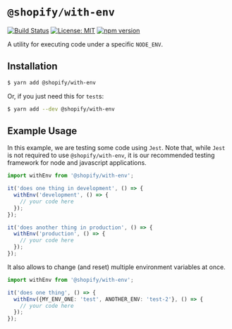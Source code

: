 # `@shopify/with-env`

[![Build Status](https://travis-ci.org/Shopify/quilt.svg?branch=master)](https://travis-ci.org/Shopify/quilt)
[![License: MIT](https://img.shields.io/badge/License-MIT-green.svg)](LICENSE.md) [![npm version](https://badge.fury.io/js/%40shopify%2Freact-shopify-app-route-propagator.svg)](https://badge.fury.io/js/%40shopify%2Freact-shopify-app-route-propagator)

A utility for executing code under a specific `NODE_ENV`.

## Installation

```bash
$ yarn add @shopify/with-env
```

Or, if you just need this for `test`s:

```bash
$ yarn add --dev @shopify/with-env
```

## Example Usage

In this example, we are testing some code using `Jest`. Note that, while `Jest` is not required to use `@shopify/with-env`, it is our recommended testing framework for node and javascript applications.

```ts
import withEnv from '@shopify/with-env';

it('does one thing in development', () => {
  withEnv('development', () => {
    // your code here
  });
});

it('does another thing in production', () => {
  withEnv('production', () => {
    // your code here
  });
});
```

It also allows to change (and reset) multiple environment variables at once.

```ts
import withEnv from '@shopify/with-env';

it('does one thing', () => {
  withEnv({MY_ENV_ONE: 'test', ANOTHER_ENV: 'test-2'}, () => {
    // your code here
  });
});
```
